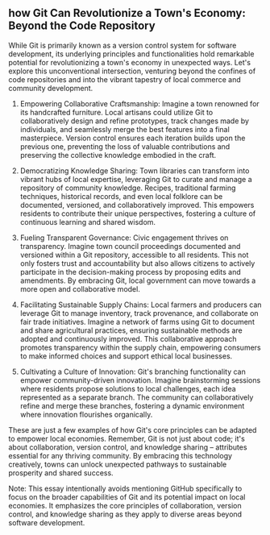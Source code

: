## how Git Can Revolutionize a Town's Economy: Beyond the Code Repository
While Git is primarily known as a version control system for software development, its underlying principles and functionalities hold remarkable potential for revolutionizing a town's economy in unexpected ways. Let's explore this unconventional intersection, venturing beyond the confines of code repositories and into the vibrant tapestry of local commerce and community development.

1. Empowering Collaborative Craftsmanship: Imagine a town renowned for its handcrafted furniture. Local artisans could utilize Git to collaboratively design and refine prototypes, track changes made by individuals, and seamlessly merge the best features into a final masterpiece. Version control ensures each iteration builds upon the previous one, preventing the loss of valuable contributions and preserving the collective knowledge embodied in the craft.

2. Democratizing Knowledge Sharing: Town libraries can transform into vibrant hubs of local expertise, leveraging Git to curate and manage a repository of community knowledge. Recipes, traditional farming techniques, historical records, and even local folklore can be documented, versioned, and collaboratively improved. This empowers residents to contribute their unique perspectives, fostering a culture of continuous learning and shared wisdom.

3. Fueling Transparent Governance: Civic engagement thrives on transparency. Imagine town council proceedings documented and versioned within a Git repository, accessible to all residents. This not only fosters trust and accountability but also allows citizens to actively participate in the decision-making process by proposing edits and amendments. By embracing Git, local government can move towards a more open and collaborative model.

4. Facilitating Sustainable Supply Chains: Local farmers and producers can leverage Git to manage inventory, track provenance, and collaborate on fair trade initiatives. Imagine a network of farms using Git to document and share agricultural practices, ensuring sustainable methods are adopted and continuously improved. This collaborative approach promotes transparency within the supply chain, empowering consumers to make informed choices and support ethical local businesses.

5. Cultivating a Culture of Innovation: Git's branching functionality can empower community-driven innovation. Imagine brainstorming sessions where residents propose solutions to local challenges, each idea represented as a separate branch. The community can collaboratively refine and merge these branches, fostering a dynamic environment where innovation flourishes organically.

These are just a few examples of how Git's core principles can be adapted to empower local economies. Remember, Git is not just about code; it's about collaboration, version control, and knowledge sharing – attributes essential for any thriving community. By embracing this technology creatively, towns can unlock unexpected pathways to sustainable prosperity and shared success.

Note: This essay intentionally avoids mentioning GitHub specifically to focus on the broader capabilities of Git and its potential impact on local economies. It emphasizes the core principles of collaboration, version control, and knowledge sharing as they apply to diverse areas beyond software development.
